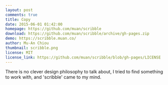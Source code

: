 ```yaml
---
layout: post
comments: true
title: Copy
date: 2015-06-01 01:42:00
homepage: https://github.com/muan/scribble
download: https://github.com/muan/scribble/archive/gh-pages.zip
demo: https://scribble.muan.co/
author: Mu-An Chiou
thumbnail: scribble.png
license: MIT
license_link: https://github.com/muan/scribble/blob/gh-pages/LICENSE
---
```


There is no clever design philosophy to talk about, I tried to find something to work with, and 'scribble' came to my mind.
